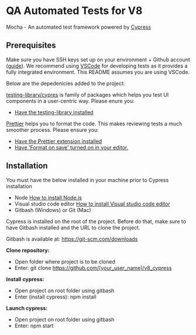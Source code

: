 # QA Automated Tests for V8 
Mocha - An automated test framework powered by [Cypress](https://www.cypress.io/)

## Prerequisites

Make sure you have SSH keys set up on your environment + Github account ([guide](https://help.github.com/en/articles/adding-a-new-ssh-key-to-your-github-account)). We recommend using [VSCode](https://code.visualstudio.com/) for developing tests as it provides a fully integrated environment. This README assumes you are using VSCode.

Below are the depedenicies added to the project:

[testing-library/cypres](https://testing-library.com/docs/dom-testing-library/api-queries)  is family of packages which helps you test UI components in a user-centric way. Please enure you:

- [Have the testing-library installed](https://testing-library.com/docs/dom-testing-library/install)

[Prettier](https://prettier.io) helps you to format the code. This makes reviewing tests a much smoother process. Please ensure you:

- [Have the Prettier extension installed](https://marketplace.visualstudio.com/items?itemName=esbenp.prettier-vscode)
- [Have 'Format on save' turned on in your editor.](https://code.visualstudio.com/docs/editor/codebasics#_formatting)

## Installation

You must have the below installed in your machine prior to Cypress installation

- Node [How to install Node.js](https://confluence.prod.pur3.net/display/CYP/How+to+install+Node.js)
- Visual studio code editor [How to install Visual studio code editor](https://confluence.prod.pur3.net/display/CYP/How+to+install+Visual+Studio+Code+editor)
- Gitbash (Windows) or Git (Mac)

Cypress is installed on the root of the project. Before do that, make sure to have Gitbash installed and the URL to clone the project.

Gitbash is available at: https://git-scm.com/downloads

**Clone repository:**
- Open folder where project is to be cloned
- Enter: git clone  https://github.com/[your_user_name]/v8_cypress

**Install cypress:**
- Open project on root folder using gitbash
- Enter (install cypress): npm install 


**Launch cypress:**
- Open project on root folder using gitbash
- Enter: npm start

